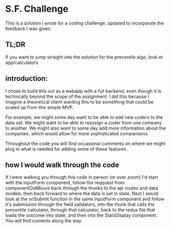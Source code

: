 # S.F. Challenge
This is a solution I wrote for a coding challenge, updated to incorporate the feedback I was given.

## TL;DR
If you want to jump straight into the solution for the precentile algo, look at app/calculators

## introduction:
I chose to build this out as a webapp with a full backend, even though it is technically beyond the scope of the assignment.
I did this because I imagine a theoretical client wanting this to be something that could be scaled up from this simple MVP.

For example, we might some day want to be able to add new coders to the data set. 
We might want to be able to reassign a coder from one company to another.
We might also want to some day add more information about the companies, which would allow for more sophisticated comparisons.

Throughout the code you will find occasional comments on where we might plug in what is needed for adding some of these features. 

## how I would walk through the code
If I were walking you through this code in person (or over zoom) I'd start with the inputForm component,
follow the reqquest from componentDidMount back through the thunks to the api routes and data models,
then back forward to where the data is set in state.
Next I would look at the onSubmit function in the same inputForm component and follow it's submission through the field validators,
into the thunk that calls the percentile calculator, through that calculator, back to the redux file that loads the outcome into state, 
and then into the StatsDisplay component. 
You will find coments along the way.
